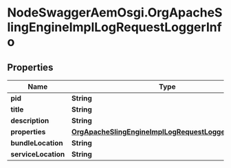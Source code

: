 # NodeSwaggerAemOsgi.OrgApacheSlingEngineImplLogRequestLoggerInfo

## Properties
Name | Type | Description | Notes
------------ | ------------- | ------------- | -------------
**pid** | **String** |  | [optional] 
**title** | **String** |  | [optional] 
**description** | **String** |  | [optional] 
**properties** | [**OrgApacheSlingEngineImplLogRequestLoggerProperties**](OrgApacheSlingEngineImplLogRequestLoggerProperties.md) |  | [optional] 
**bundleLocation** | **String** |  | [optional] 
**serviceLocation** | **String** |  | [optional] 



